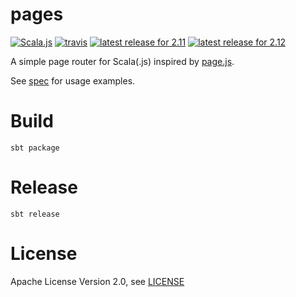 pages
=====

[![Scala.js](https://img.shields.io/badge/scala.js-0.6.20%2B-blue.svg)](https://www.scala-js.org)
[![travis](https://travis-ci.org/flowtick/pages.svg?branch=master)](https://travis-ci.org/flowtick/pages)
[![latest release for 2.11](https://img.shields.io/maven-central/v/com.flowtick/pages_sjs0.6_2.11.svg?label=scala+2.11)](http://mvnrepository.com/artifact/com.flowtick/pages_2.11)
[![latest release for 2.12](https://img.shields.io/maven-central/v/com.flowtick/pages_sjs0.6_2.12.svg?label=scala+2.12)](http://mvnrepository.com/artifact/com.flowtick/pages_2.12)

A simple page router for Scala(.js) inspired by [page.js](https://visionmedia.github.io/page.js).

See [spec](shared/src/test/scala/pages/PageSpec.scala) for usage examples.

Build
=====

    sbt package

Release
=======

    sbt release

License
=======

Apache License Version 2.0, see [LICENSE](LICENSE)
